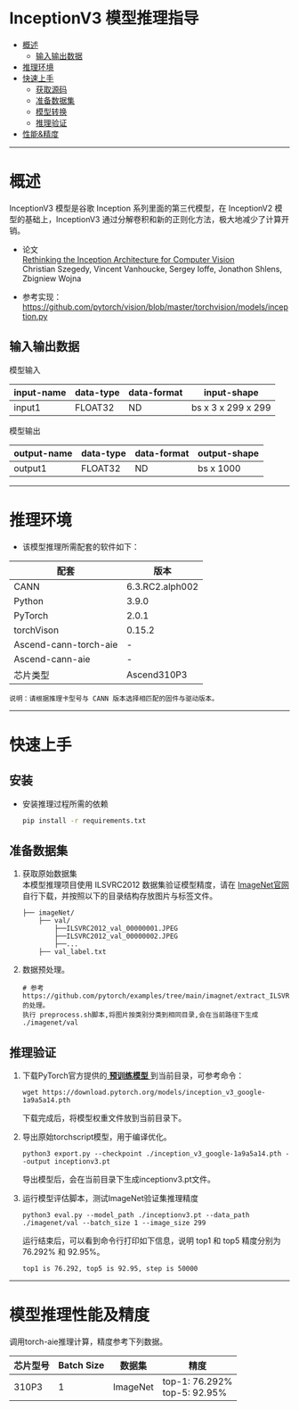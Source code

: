 # InceptionV3 模型推理指导

- [概述](#概述)
    - [输入输出数据](#输入输出数据)
- [推理环境](#推理环境)
- [快速上手](#快速上手)
    - [获取源码](#获取源码)
    - [准备数据集](#准备数据集)
    - [模型转换](#模型转换)
    - [推理验证](#推理验证)
- [性能&精度](#性能精度)

----
# 概述

InceptionV3 模型是谷歌 Inception 系列里面的第三代模型，在 InceptionV2 模型的基础上，InceptionV3 通过分解卷积和新的正则化方法，极大地减少了计算开销。

+ 论文  
    [Rethinking the Inception Architecture for Computer Vision](https://arxiv.org/abs/1512.00567)  
    Christian Szegedy, Vincent Vanhoucke, Sergey Ioffe, Jonathon Shlens, Zbigniew Wojna

+ 参考实现：  
    https://github.com/pytorch/vision/blob/master/torchvision/models/inception.py

## 输入输出数据
模型输入

| input-name | data-type | data-format |input-shape |
| ---------- | --------- | ----------- | ---------- |
| input1     | FLOAT32   | ND          | bs x 3 x 299 x 299 |

模型输出

| output-name |  data-type | data-format |output-shape |
| ----------- | ---------- | ----------- | ----------- |
| output1      |  FLOAT32   | ND          | bs x 1000        |


----
# 推理环境

- 该模型推理所需配套的软件如下：

| 配套                    | 版本              | 
|-----------------------|-----------------| 
| CANN                  | 6.3.RC2.alph002 | -                                                       |
| Python                | 3.9.0           |                                                           
| PyTorch               | 2.0.1           |
| torchVison            | 0.15.2          |-
| Ascend-cann-torch-aie | -               
| Ascend-cann-aie       | -               
| 芯片类型                  | Ascend310P3     | -                                                         |

    
    说明：请根据推理卡型号与 CANN 版本选择相匹配的固件与驱动版本。


----
# 快速上手

## 安装

- 安装推理过程所需的依赖
    ```bash
    pip install -r requirements.txt
    ```

## 准备数据集

1. 获取原始数据集  
    本模型推理项目使用 ILSVRC2012 数据集验证模型精度，请在 [ImageNet官网](https://gitee.com/link?target=http%3A%2F%2Fimage-net.org%2F) 自行下载，并按照以下的目录结构存放图片与标签文件。   
    ```
    ├── imageNet/
        ├── val/
            ├──ILSVRC2012_val_00000001.JPEG
            ├──ILSVRC2012_val_00000002.JPEG
            ├──...
        ├── val_label.txt
    ```


2. 数据预处理。

   ```
   # 参考https://github.com/pytorch/examples/tree/main/imagnet/extract_ILSVRC.sh的处理。
   执行 preprocess.sh脚本,将图片按类别分类到相同目录,会在当前路径下生成 ./imagenet/val
    ```


## 推理验证
1. 下载PyTorch官方提供的[ **预训练模型** ](https://download.pytorch.org/models/inception_v3_google-1a9a5a14.pth) 到当前目录，可参考命令：
    ```
    wget https://download.pytorch.org/models/inception_v3_google-1a9a5a14.pth
    ```
    下载完成后，将模型权重文件放到当前目录下。

2. 导出原始torchscript模型，用于编译优化。
    ```
    python3 export.py --checkpoint ./inception_v3_google-1a9a5a14.pth --output inceptionv3.pt
    ```
    导出模型后，会在当前目录下生成inceptionv3.pt文件。

3. 运行模型评估脚本，测试ImageNet验证集推理精度
    ```
    python3 eval.py --model_path ./inceptionv3.pt --data_path ./imagenet/val --batch_size 1 --image_size 299
    ```
    运行结束后，可以看到命令行打印如下信息，说明 top1 和 top5 精度分别为 76.292% 和 92.95%。
    ```
    top1 is 76.292, top5 is 92.95, step is 50000
    ```


----
# 模型推理性能及精度<a name="ZH-CN_TOPIC_0000001172201573"></a>

调用torch-aie推理计算，精度参考下列数据。

| 芯片型号 | Batch Size | 数据集 | 精度                                 |
| --------- |------------| ---------- |------------------------------------|
| 310P3 | 1          | ImageNet | top-1: 76.292% <br>top-5: 92.95% |

